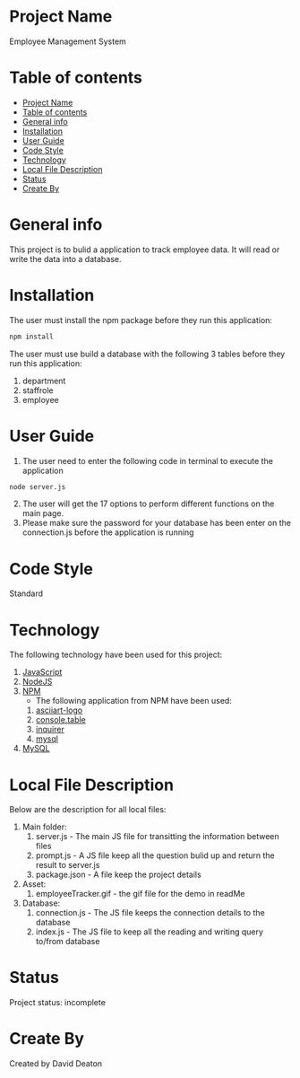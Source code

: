 # Project Name

Employee Management System

# Table of contents

- [Project Name](#project-name)
- [Table of contents](#table-of-contents)
- [General info](#general-info)
- [Installation](#installation)
- [User Guide](#user-guide)
- [Code Style](#code-style)
- [Technology](#technology)
- [Local File Description](#local-file-description)
- [Status](#status)
- [Create By](#create-by)

# General info

This project is to bulid a application to track employee data.  It will read or write the data into a database.

# Installation

The user must install the npm package before they run this application:

```sh
npm install
```

The user must use build a database with the following 3 tables before they run this application:

1. department
2. staffrole
3. employee


# User Guide

1. The user need to enter the following code in terminal to execute the application

```sh
node server.js
```

2. The user will get the 17 options to perform different functions on the main page.
3. Please make sure the password for your database has been enter on the connection.js before the application is running

# Code Style

Standard

# Technology

The following technology have been used for this project:

1. [JavaScript](https://www.javascript.com/)
2. [NodeJS](https://nodejs.org/en/)
3. [NPM](https://www.npmjs.com/)
   - The following application from NPM have been used:
   1. [asciiart-logo](https://github.com/tomi-vanek/asciiart-logo#readme)
   2. [console.table](https://github.com/bahmutov/console.table)
   3. [inquirer](https://github.com/SBoudrias/Inquirer.js#readme)
   4. [mysql](https://github.com/mysqljs/mysql#readme)
4. [MySQL](https://www.mysql.com/)

# Local File Description

Below are the description for all local files:

1. Main folder:
   1. server.js - The main JS file for transitting the information between files
   2. prompt.js - A JS file keep all the question bulid up and return the result to server.js
   3. package.json - A file keep the project details
2. Asset:
   1. employeeTracker.gif - the gif file for the demo in readMe
3. Database:
   1. connection.js - The JS file keeps the connection details to the database
   2. index.js - The JS file to keep all the reading and writing query to/from database

# Status

Project status: incomplete


# Create By

Created by David Deaton